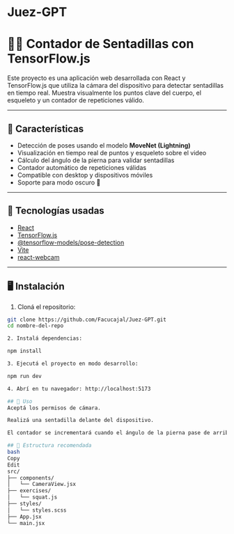 # Juez-GPT

# 🤸‍♂️ Contador de Sentadillas con TensorFlow.js

Este proyecto es una aplicación web desarrollada con React y TensorFlow.js que utiliza la cámara del dispositivo para detectar sentadillas en tiempo real. Muestra visualmente los puntos clave del cuerpo, el esqueleto y un contador de repeticiones válido.

---

## 🚀 Características

- Detección de poses usando el modelo **MoveNet (Lightning)**
- Visualización en tiempo real de puntos y esqueleto sobre el video
- Cálculo del ángulo de la pierna para validar sentadillas
- Contador automático de repeticiones válidas
- Compatible con desktop y dispositivos móviles
- Soporte para modo oscuro 🌙

---

## 🧠 Tecnologías usadas

- [React](https://react.dev/)
- [TensorFlow.js](https://www.tensorflow.org/js)
- [@tensorflow-models/pose-detection](https://github.com/tensorflow/tfjs-models/tree/master/pose-detection)
- [Vite](https://vitejs.dev/)
- [react-webcam](https://www.npmjs.com/package/react-webcam)

---

## 🖥️ Instalación

1. Cloná el repositorio:

```bash
git clone https://github.com/Facucajal/Juez-GPT.git
cd nombre-del-repo

2. Instalá dependencias:

npm install

3. Ejecutá el proyecto en modo desarrollo:

npm run dev

4. Abrí en tu navegador: http://localhost:5173

## 📱 Uso
Aceptá los permisos de cámara.

Realizá una sentadilla delante del dispositivo.

El contador se incrementará cuando el ángulo de la pierna pase de arriba (ángulo > 160°) a abajo (ángulo < 90°) y vuelva.

## 📂 Estructura recomendada
bash
Copy
Edit
src/
├── components/
│   └── CameraView.jsx
├── exercises/
│   └── squat.js
├── styles/
│   └── styles.scss
├── App.jsx
└── main.jsx
